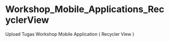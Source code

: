 # Workshop_Mobile_Applications_RecyclerView
Upload Tugas Workshop Mobile Application ( Recycler View )
